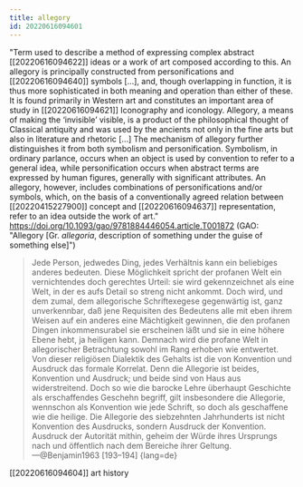 ```yaml
---
title: allegory
id: 20220616094601
---
```


"Term used to describe a method of expressing complex abstract [[20220616094622]] ideas or a work of art composed according to this. An allegory is principally constructed from personifications and [[20220616094640]] symbols [...], and, though overlapping in function, it is thus more sophisticated in both meaning and operation than either of these. It is found primarily in Western art and constitutes an important area of study in [[20220616094621]] Iconography and iconology.
Allegory, a means of making the ‘invisible’ visible, is a product of the philosophical thought of Classical antiquity and was used by the ancients not only in the fine arts but also in literature and rhetoric [...]
The mechanism of allegory further distinguishes it from both symbolism and personification. Symbolism, in ordinary parlance, occurs when an object is used by convention to refer to a general idea, while personification occurs when abstract terms are expressed by human figures, generally with significant attributes. An allegory, however, includes combinations of personifications and/or symbols, which, on the basis of a conventionally agreed relation between [[20220415227900]] concept and [[20220616094637]] representation, refer to an idea outside the work of art."
https://doi.org/10.1093/gao/9781884446054.article.T001872 (GAO: "Allegory [Gr. *allegoria*, description of something under the guise of something else]")

> Jede Person, jedwedes Ding, jedes Verhältnis kann ein beliebiges anderes bedeuten. Diese Möglichkeit spricht der profanen Welt ein vernichtendes doch gerechtes Urteil: sie wird gekennzeichnet als eine Welt, in der es aufs Detail so streng nicht ankommt. Doch wird, und dem zumal, dem allegorische Schriftexegese gegenwärtig ist, ganz unverkennbar, daß jene Requisiten des Bedeutens alle mit eben ihrem Weisen auf ein anderes eine Mächtigkeit gewinnen, die den profanen Dingen inkommensurabel sie erscheinen läßt und sie in eine höhere Ebene hebt, ja heiligen kann. Demnach wird die profane Welt in allegorischer Betrachtung sowohl im Rang erhoben wie entwertet. Von dieser religiösen Dialektik des Gehalts ist die von Konvention und Ausdruck das formale Korrelat. Denn die Allegorie ist beides, Konvention und Ausdruck; und beide sind von Haus aus widerstreitend. Doch so wie die barocke Lehre überhaupt Geschichte als erschaffendes Geschehn begriff, gilt insbesondere die Allegorie, wennschon als Konvention wie jede Schrift, so doch als geschaffene wie die heilige. Die Allegorie des siebzehnten Jahrhunderts ist nicht Konvention des Ausdrucks, sondern Ausdruck der Konvention. Ausdruck der Autorität mithin, geheim der Würde ihres Ursprungs nach und öffentlich nach dem Bereiche ihrer Geltung.  
—@Benjamin1963 [193–194]
{lang=de}

[[20220616094604]] art history
